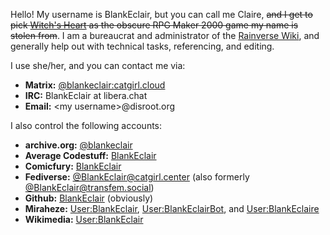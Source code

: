 Hello! My username is BlankEclair, but you can call me Claire, <s>and I get to pick [Witch's Heart](https://vgperson.com/games/witchheart.htm) as the obscure RPG Maker 2000 game my name is stolen from</s>. I am a bureaucrat and administrator of the [Rainverse Wiki](https://rainverse.wiki), and generally help out with technical tasks, referencing, and editing.

I use she/her, and you can contact me via:
* **Matrix:** [@blankeclair:catgirl.cloud](https://matrix.to/#/@blankeclair:catgirl.cloud)
* **IRC:** BlankEclair at libera.chat
* **Email:** &lt;my username&gt;@disroot.org

I also control the following accounts:
* **archive.org:** [@blankeclair](https://archive.org/details/@blankeclair)
* **Average Codestuff:** [BlankEclair](https://git.average.name/BlankEclair)
* **Comicfury:** [BlankEclair](https://comicfury.com/profile.php?username=BlankEclair)
* **Fediverse:** [@BlankEclair@catgirl.center](https://catgirl.center/@BlankEclair) (also formerly [@BlankEclair@transfem.social](https://transfem.social/@BlankEclair))
* **Github:** [BlankEclair](https://github.com/BlankEclair) (obviously)
* **Miraheze:** [User:BlankEclair](https://meta.miraheze.org/wiki/User:BlankEclair), [User:BlankEclairBot](https://meta.miraheze.org/wiki/User:BlankEclairBot), and [User:BlankEclaire](https://meta.miraheze.org/wiki/User:BlankEclaire)
* **Wikimedia:** [User:BlankEclair](https://meta.wikimedia.org/wiki/User:BlankEclair)
